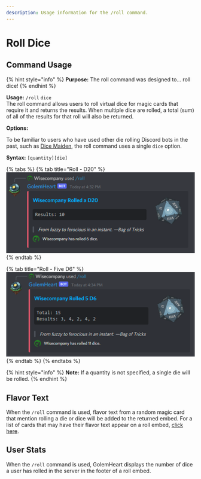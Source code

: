 ```yaml
---
description: Usage information for the /roll command.
---
```


# Roll Dice

## Command Usage

{% hint style="info" %}
**Purpose:** The roll command was designed to... roll dice!
{% endhint %}

**Usage:** `/roll` `dice`\
The roll command allows users to roll virtual dice for magic cards that require it and returns the results. When multiple dice are rolled, a total (sum) of all of the results for that roll will also be returned.&#x20;

**Options:**

To be familiar to users who have used other die rolling Discord bots in the past, such as [Dice Maiden](https://github.com/Humblemonk/DiceMaiden), the roll command uses a single `dice` option.

**Syntax:** `[quantity][die]`

{% tabs %}
{% tab title="Roll - D20" %}
![/roll dice:20](<../.gitbook/assets/Screenshot 2022-01-16 163318.png>)
{% endtab %}

{% tab title="Roll - Five D6" %}
![/roll dice:5d6](<../.gitbook/assets/Screenshot 2022-01-16 163453.png>)
{% endtab %}
{% endtabs %}

{% hint style="info" %}
**Note:** If a quantity is not specified, a single die will be rolled.
{% endhint %}

## Flavor Text

When the `/roll` command is used, flavor text from a random magic card that mention rolling a die or dice will be added to the returned embed. For a list of cards that may have their flavor text appear on a roll embed, [click here](https://scryfall.com/search?q=%28oracle%3A%22roll+a%22+OR+oracle%3Adice%29+has%3Aflavor+-name%3A%22troll+ascetic%22\&as=grid\&order=name).

## User Stats

When the `/roll` command is used, GolemHeart displays the number of dice a user has rolled in the server in the footer of a roll embed.
